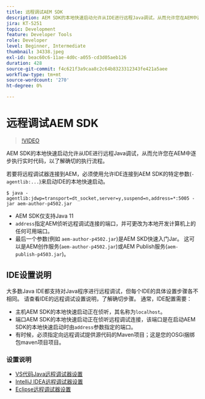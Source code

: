 ```yaml
---
title: 远程调试AEM SDK
description: AEM SDK的本地快速启动允许从IDE进行远程Java调试，从而允许您在AEM中逐步执行实时代码，以了解确切的执行流程。
jira: KT-5251
topic: Development
feature: Developer Tools
role: Developer
level: Beginner, Intermediate
thumbnail: 34338.jpeg
exl-id: beac60c6-11ae-4d0c-a055-cd3d05aeb126
duration: 428
source-git-commit: f4c621f3a9caa8c2c64b8323312343fe421a5aee
workflow-type: tm+mt
source-wordcount: '270'
ht-degree: 0%

---
```


# 远程调试AEM SDK

>[!VIDEO](https://video.tv.adobe.com/v/34338?quality=12&learn=on)

AEM SDK的本地快速启动允许从IDE进行远程Java调试，从而允许您在AEM中逐步执行实时代码，以了解确切的执行流程。

若要将远程调试器连接到AEM，必须使用允许IDE连接到AEM SDK的特定参数(`-agentlib:...`)来启动IDE的本地快速启动。

```
$ java -agentlib:jdwp=transport=dt_socket,server=y,suspend=n,address=*:5005 -jar aem-author-p4502.jar   
```

+ AEM SDK仅支持Java 11
+ `address`指定AEM侦听远程调试连接的端口，并可更改为本地开发计算机上的任何可用端口。
+ 最后一个参数(例如 `aem-author-p4502.jar`)是AEM SKD快速入门Jar。 这可以是AEM创作服务(`aem-author-p4502.jar`)或AEM Publish服务(`aem-publish-p4503.jar`)。


## IDE设置说明

大多数Java IDE都支持对Java程序进行远程调试，但每个IDE的具体设置步骤各不相同。 请查看IDE的远程调试设置说明，了解确切步骤。 通常，IDE配置需要：

+ 主机AEM SDK的本地快速启动正在侦听，其名称为`localhost`。
+ 端口AEM SDK的本地快速启动正在侦听远程调试连接，该端口是在启动AEM SDK的本地快速启动时由`address`参数指定的端口。
+ 有时候，必须指定向远程调试提供源代码的Maven项目；这是您的OSGi捆绑包maven项目项目。

### 设置说明

+ [VS代码Java远程调试器设置](https://code.visualstudio.com/docs/java/java-debugging)
+ [IntelliJ IDEA远程调试器设置](https://www.jetbrains.com/help/idea/tutorial-remote-debug.html)
+ [Eclipse远程调试器设置](https://javapapers.com/core-java/java-remote-debug-with-eclipse/)
